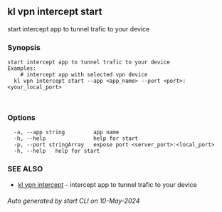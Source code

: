 ## kl vpn intercept start

start intercept app to tunnel trafic to your device

### Synopsis

```
start intercept app to tunnel trafic to your device
Examples:
	# intercept app with selected vpn device
  kl vpn intercept start --app <app_name> --port <port>:<your_local_port>

	
```

### Options

```
  -a, --app string         app name
  -h, --help               help for start
  -p, --port stringArray   expose port <server_port>:<local_port>
  -h, --help   help for start
```

### SEE ALSO

* [kl vpn intercept](kl_vpn_intercept.md)  - intercept app to tunnel trafic to your device

###### Auto generated by start CLI on 10-May-2024
